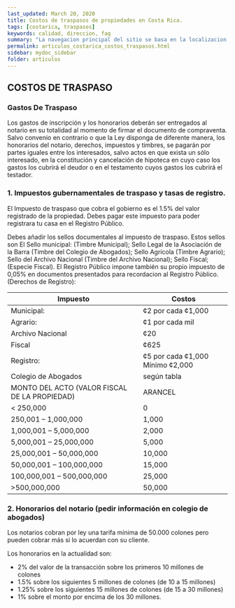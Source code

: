 ```yaml
---
last_updated: March 20, 2020
title: Costos de traspasos de propiedades en Costa Rica.
tags: [costarica, traspasos]
keywords: calidad, direccion, faq
summary: "La navegacion principal del sitio se basa en la localizacion en la que se busca una propiedad, por esa razon colocar la direccion correcta es de mucha importancia para que su propiedad sea vista por las personas correctas."
permalink: articulos_costarica_costos_traspasos.html
sidebar: mydoc_sidebar
folder: articulos
---
```




## COSTOS DE TRASPASO


### Gastos De Traspaso

Los gastos de inscripción y los honorarios deberán ser entregados al notario en su totalidad al momento de firmar el documento de compraventa. Salvo convenio en contrario o que la Ley disponga de diferente manera, los honorarios del notario, derechos, impuestos y timbres, se pagarán por partes iguales entre los interesados, salvo actos en que exista un sólo interesado, en la constitución y cancelación de hipoteca en cuyo caso los gastos los cubrirá el deudor o en el testamento cuyos gastos los cubrirá el testador.

### 1. Impuestos gubernamentales de traspaso y tasas de registro.

El Impuesto de traspaso que cobra el gobierno es el 1.5% del valor registrado de la propiedad. Debes pagar este impuesto para poder registrara tu casa en el Registro Público.

Debes añadir los sellos documentales al impuesto de traspaso. Estos sellos son El Sello municipal: (Timbre Municipal); Sello Legal de la Asociación de la Barra (Timbre del Colegio de Abogados); Sello Agrícola (Timbre Agrario); Sello del Archivo Nacional (Timbre del Archivo Nacional); Sello Fiscal; (Especie Fiscal). El Registro Público impone también su propio impuesto de 0,05% en documentos presentados para recordacion al Registro Público. (Derechos de Registro):



Impuesto | Costos
---------------- | ------------
Municipal: |  ¢2 por cada ¢1,000
Agrario:  | ¢1 por cada mil
Archivo Nacional |  ¢20
Fiscal |  ¢625
Registro: |  ¢5 por cada ¢1,000 Mínimo ¢2,000
Colegio de Abogados |  según tabla
MONTO DEL ACTO (VALOR FISCAL DE LA PROPIEDAD) | 	ARANCEL
< 250,000  | 	0
250,001 – 1,000,000  | 	1,000
1,000,001 – 5,000,000  | 	2,000
5,000,001 – 25,000,000 | 5,000
25,000,001 – 50,000,000  | 	10,000
50,000,001 – 100,000,000 | 15,000
100,000,001 – 500,000,000 | 25,000
>500,000,000 | 50,000

### 2. Honorarios del notario (pedir información en colegio de abogados)

Los notarios cobran por ley una tarifa mínima de 50.000 colones pero pueden cobrar más si lo acuerdan con su cliente. 

Los honorarios en la actualidad son:

* 2% del valor de la transacción sobre los primeros 10 millones de colones
* 1.5% sobre los siguientes 5 millones de colones (de 10 a 15 millones)
* 1.25% sobre los siguientes 15 millones de colones (de 15 a 30 millones)
* 1% sobre el monto por encima de los 30 millones.



